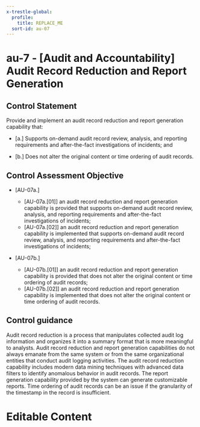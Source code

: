 ```yaml
---
x-trestle-global:
  profile:
    title: REPLACE_ME
  sort-id: au-07
---
```


# au-7 - \[Audit and Accountability\] Audit Record Reduction and Report Generation

## Control Statement

Provide and implement an audit record reduction and report generation capability that:

- \[a.\] Supports on-demand audit record review, analysis, and reporting requirements and after-the-fact investigations of incidents; and

- \[b.\] Does not alter the original content or time ordering of audit records.

## Control Assessment Objective

- \[AU-07a.\]

  - \[AU-07a.[01]\] an audit record reduction and report generation capability is provided that supports on-demand audit record review, analysis, and reporting requirements and after-the-fact investigations of incidents;
  - \[AU-07a.[02]\] an audit record reduction and report generation capability is implemented that supports on-demand audit record review, analysis, and reporting requirements and after-the-fact investigations of incidents;

- \[AU-07b.\]

  - \[AU-07b.[01]\] an audit record reduction and report generation capability is provided that does not alter the original content or time ordering of audit records;
  - \[AU-07b.[02]\] an audit record reduction and report generation capability is implemented that does not alter the original content or time ordering of audit records.

## Control guidance

Audit record reduction is a process that manipulates collected audit log information and organizes it into a summary format that is more meaningful to analysts. Audit record reduction and report generation capabilities do not always emanate from the same system or from the same organizational entities that conduct audit logging activities. The audit record reduction capability includes modern data mining techniques with advanced data filters to identify anomalous behavior in audit records. The report generation capability provided by the system can generate customizable reports. Time ordering of audit records can be an issue if the granularity of the timestamp in the record is insufficient.

# Editable Content

<!-- Make additions and edits below -->
<!-- The above represents the contents of the control as received by the profile, prior to additions. -->
<!-- If the profile makes additions to the control, they will appear below. -->
<!-- The above markdown may not be edited but you may edit the content below, and/or introduce new additions to be made by the profile. -->
<!-- If there is a yaml header at the top, parameter values may be edited. Use --set-parameters to incorporate the changes during assembly. -->
<!-- The content here will then replace what is in the profile for this control, after running profile-assemble. -->
<!-- The current profile has no added parts for this control, but you may add new ones here. -->
<!-- Each addition must have a heading either of the form ## Control my_addition_name -->
<!-- or ## Part a. (where the a. refers to one of the control statement labels.) -->
<!-- "## Control" parts are new parts added after the statement part. -->
<!-- "## Part" parts are new parts added into the top-level statement part with that label. -->
<!-- Subparts may be added with nested hash levels of the form ### My Subpart Name -->
<!-- underneath the parent ## Control or ## Part being added -->
<!-- See https://ibm.github.io/compliance-trestle/tutorials/ssp_profile_catalog_authoring/ssp_profile_catalog_authoring for guidance. -->
